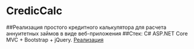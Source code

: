 # CredicCalc
##Реализация простого кредитного калькулятора для расчета аннуитетных займов в виде веб-приложения
##Стек: C# ASP.NET Core MVC + Bootstrap + jQuery.
[Реализация](http://178.208.88.249/)
